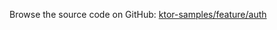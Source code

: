 [//]: # (title: Authenticate)
[//]: # (category: samples)
[//]: # (permalink: /samples/feature/auth.html)
[//]: # (caption: Example of Using Authentication)
[//]: # (redirect_from: redirect_from)
[//]: # (- /samples/auth.html: - /samples/auth.html)

Browse the source code on GitHub: [ktor-samples/feature/auth](https://github.com/ktorio/ktor-samples/tree/1.3.0/feature/auth)
